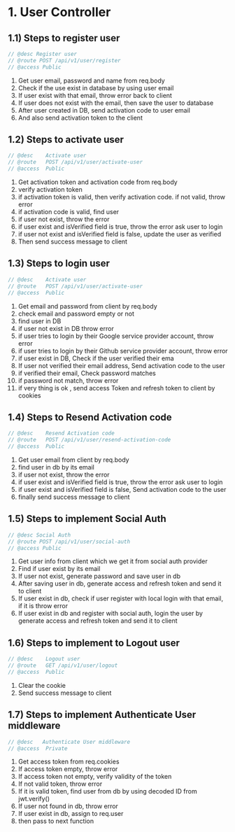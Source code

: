# 1. User Controller

## 1.1) Steps to register user

```js
// @desc Register user
// @route POST /api/v1/user/register
// @access Public
```

1. Get user email, password and name from req.body
2. Check if the use exist in database by using user email
3. If user exist with that email, throw error back to client
4. If user does not exist with the email, then save the user to database
5. After user created in DB, send activation code to user email
6. And also send activation token to the client

## 1.2) Steps to activate user

```js
// @desc    Activate user
// @route   POST /api/v1/user/activate-user
// @access  Public
```

1. Get activation token and activation code from req.body
2. verify activation token
3. if activation token is valid, then verify activation code. if not valid, throw error
4. if activation code is valid, find user
5. if user not exist, throw the error
6. if user exist and isVerified field is true, throw the error ask user to login
7. if user not exist and isVerified field is false, update the user as verified
8. Then send success message to client

## 1.3) Steps to login user

```js
// @desc    Activate user
// @route   POST /api/v1/user/activate-user
// @access  Public
```

1. Get email and password from client by req.body
2. check email and password empty or not
3. find user in DB
4. if user not exist in DB throw error
5. if user tries to login by their Google service provider account, throw error
6. if user tries to login by their Github service provider account, throw error
7. if user exist in DB, Check if the user verified their ema
8. If user not verified their email address, Send activation code to the user
9. if verified their email, Check password matches
10. if password not match, throw error
11. if very thing is ok , send access Token and refresh token to client by cookies

## 1.4) Steps to Resend Activation code

```js
// @desc    Resend Activation code
// @route   POST /api/v1/user/resend-activation-code
// @access  Public
```

1. Get user email from client by req.body
2. find user in db by its email
3. if user not exist, throw the error
4. if user exist and isVerified field is true, throw the error ask user to login
5. if user exist and isVerified field is false, Send activation code to the user
6. finally send success message to client

## 1.5) Steps to implement Social Auth

```js
// @desc Social Auth
// @route POST /api/v1/user/social-auth
// @access Public
```

1. Get user info from client which we get it from social auth provider
2. Find if user exist by its email
3. If user not exist, generate password and save user in db
4. After saving user in db, generate access and refresh token and send it to client
5. If user exist in db, check if user register with local login with that email, if it is throw error
6. If user exist in db and register with social auth, login the user by generate access and refresh token and send it to client

## 1.6) Steps to implement to Logout user

```js
// @desc    Logout user
// @route   GET /api/v1/user/logout
// @access  Public
```

1. Clear the cookie
2. Send success message to client

## 1.7) Steps to implement Authenticate User middleware

```js
// @desc   Authenticate User middleware
// @access  Private
```

1. Get access token from req.cookies
2. If access token empty, throw error
3. If access token not empty, verify validity of the token
4. If not valid token, throw error
5. If it is valid token, find user from db by using decoded ID from jwt.verify()
6. If user not found in db, throw error
7. If user exist in db, assign to req.user
8. then pass to next function
